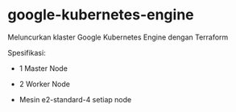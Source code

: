 # google-kubernetes-engine

Meluncurkan klaster Google Kubernetes Engine dengan Terraform 

Spesifikasi:

- 1 Master Node

- 2 Worker Node

- Mesin e2-standard-4 setiap node